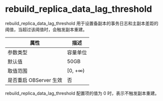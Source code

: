 rebuild_replica_data_lag_threshold 
=======================================================

rebuild_replica_data_lag_threshold 用于设置备副本的事务日志和主副本差距的阈值，当超过该阈值时，会触发副本重建。


|      **属性**      |  **描述**  |
|------------------|----------|
| 参数类型             | 容量单位     |
| 默认值              | 50GB     |
| 取值范围             | \[0, +∞) |
| 是否重启 OBServer 生效 | 否        |



rebuild_replica_data_lag_threshold 配置项的值为 0 时，表示不触发副本重建。

